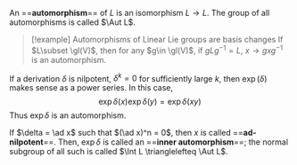 An ==**automorphism**== of $L$ is an isomorphism $L\to L$. The group of all automorphisms is called $\Aut L$. 

> [!example] Automorphisms of Linear Lie groups are basis changes
> If $L\subset \gl(V)$, then for any $g\in \gl(V)$, if $gLg^{-1} = L$, $x\to gxg^{-1}$ is an automorphism.

If a derivation $\delta$ is nilpotent, $\delta^k = 0$ for sufficiently large $k$, then $\exp(\delta)$ makes sense as a power series. In this case,
$$\exp \delta(x) \exp \delta(y) = \exp \delta(xy)$$
Thus $\exp \delta$ is an automorphism.

If $\delta = \ad x$ such that $(\ad x)^n = 0$, then $x$ is called ==**ad-nilpotent**==. Then, $\exp \delta$ is called an ==**inner automorphism**==; the normal subgroup of all such is called $\Int L \trianglelefteq \Aut L$.
